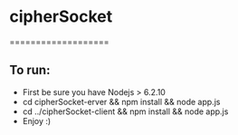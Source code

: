 # cipherSocket
===================

## To run:

* First be sure you have Nodejs > 6.2.10
* cd cipherSocket-erver && npm install && node app.js
* cd ../cipherSocket-client && npm install && node app.js
* Enjoy :)
